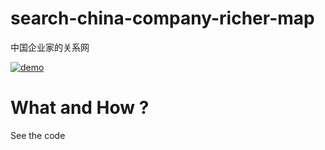 # search-china-company-richer-map
中国企业家的关系网

[![demo](https://asciinema.org/a/276wem9f4bfo31xupis0tbin2.png)](https://asciinema.org/a/276wem9f4bfo31xupis0tbin2?autoplay=1)

# What and How ?

 See the code
